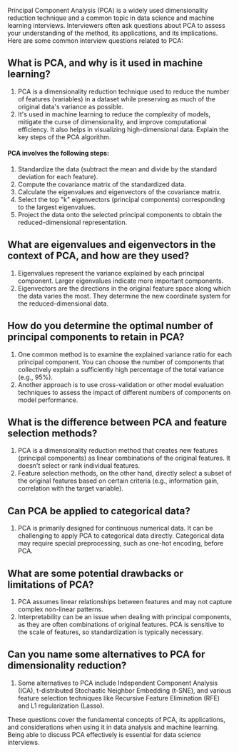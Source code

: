 Principal Component Analysis (PCA) is a widely used dimensionality reduction technique and a common topic in data science and machine learning interviews. Interviewers often ask questions about PCA to assess your understanding of the method, its applications, and its implications. Here are some common interview questions related to PCA:

## What is PCA, and why is it used in machine learning?

1. PCA is a dimensionality reduction technique used to reduce the number of features (variables) in a dataset while preserving as much of the original data's variance as possible.
2. It's used in machine learning to reduce the complexity of models, mitigate the curse of dimensionality, and improve computational efficiency. It also helps in visualizing high-dimensional data.
Explain the key steps of the PCA algorithm.

#### PCA involves the following steps:
1. Standardize the data (subtract the mean and divide by the standard deviation for each feature).
2. Compute the covariance matrix of the standardized data.
3. Calculate the eigenvalues and eigenvectors of the covariance matrix.
4. Select the top "k" eigenvectors (principal components) corresponding to the largest eigenvalues.
5. Project the data onto the selected principal components to obtain the reduced-dimensional representation.


## What are eigenvalues and eigenvectors in the context of PCA, and how are they used?

1. Eigenvalues represent the variance explained by each principal component. Larger eigenvalues indicate more important components.
2. Eigenvectors are the directions in the original feature space along which the data varies the most. They determine the new coordinate system for the reduced-dimensional data.

## How do you determine the optimal number of principal components to retain in PCA?

1. One common method is to examine the explained variance ratio for each principal component. You can choose the number of components that collectively explain a sufficiently high percentage of the total variance (e.g., 95%).
2. Another approach is to use cross-validation or other model evaluation techniques to assess the impact of different numbers of components on model performance.

## What is the difference between PCA and feature selection methods?

1. PCA is a dimensionality reduction method that creates new features (principal components) as linear combinations of the original features. It doesn't select or rank individual features.
2. Feature selection methods, on the other hand, directly select a subset of the original features based on certain criteria (e.g., information gain, correlation with the target variable).

## Can PCA be applied to categorical data?

1. PCA is primarily designed for continuous numerical data. It can be challenging to apply PCA to categorical data directly. Categorical data may require special preprocessing, such as one-hot encoding, before PCA.

## What are some potential drawbacks or limitations of PCA?

1. PCA assumes linear relationships between features and may not capture complex non-linear patterns.
2. Interpretability can be an issue when dealing with principal components, as they are often combinations of original features.
PCA is sensitive to the scale of features, so standardization is typically necessary.

## Can you name some alternatives to PCA for dimensionality reduction?

1. Some alternatives to PCA include Independent Component Analysis (ICA), t-distributed Stochastic Neighbor Embedding (t-SNE), and various feature selection techniques like Recursive Feature Elimination (RFE) and L1 regularization (Lasso).



These questions cover the fundamental concepts of PCA, its applications, and considerations when using it in data analysis and machine learning. Being able to discuss PCA effectively is essential for data science interviews.


